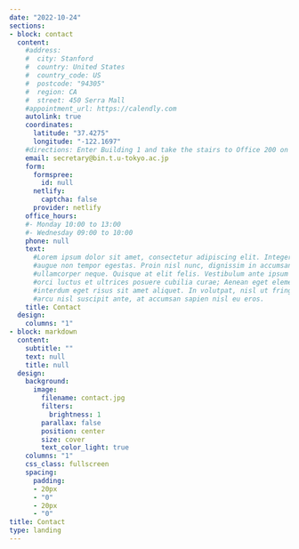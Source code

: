 ```yaml
---
date: "2022-10-24"
sections:
- block: contact
  content:
    #address:
    #  city: Stanford
    #  country: United States
    #  country_code: US
    #  postcode: "94305"
    #  region: CA
    #  street: 450 Serra Mall
    #appointment_url: https://calendly.com
    autolink: true
    coordinates:
      latitude: "37.4275"
      longitude: "-122.1697"
    #directions: Enter Building 1 and take the stairs to Office 200 on Floor 2
    email: secretary@bin.t.u-tokyo.ac.jp
    form:
      formspree:
        id: null
      netlify:
        captcha: false
      provider: netlify
    office_hours:
    #- Monday 10:00 to 13:00
    #- Wednesday 09:00 to 10:00
    phone: null
    text: 
      #Lorem ipsum dolor sit amet, consectetur adipiscing elit. Integer tempus
      #augue non tempor egestas. Proin nisl nunc, dignissim in accumsan dapibus, auctor
      #ullamcorper neque. Quisque at elit felis. Vestibulum ante ipsum primis in faucibus
      #orci luctus et ultrices posuere cubilia curae; Aenean eget elementum odio. Cras
      #interdum eget risus sit amet aliquet. In volutpat, nisl ut fringilla dignissim,
      #arcu nisl suscipit ante, at accumsan sapien nisl eu eros.
    title: Contact
  design:
    columns: "1"
- block: markdown
  content:
    subtitle: ""
    text: null
    title: null
  design:
    background:
      image:
        filename: contact.jpg
        filters:
          brightness: 1
        parallax: false
        position: center
        size: cover
        text_color_light: true
    columns: "1"
    css_class: fullscreen
    spacing:
      padding:
      - 20px
      - "0"
      - 20px
      - "0"
title: Contact
type: landing
---
```

